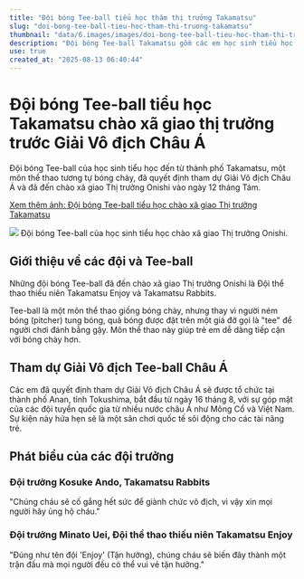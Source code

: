 ```yaml
---
title: "Đội bóng Tee-ball tiểu học thăm thị trưởng Takamatsu"
slug: "doi-bong-tee-ball-tieu-hoc-tham-thi-truong-takamatsu"
thumbnail: "data/6.images/images/doi-bong-tee-ball-tieu-hoc-tham-thi-truong-takamatsu.webp"
description: "Đội bóng Tee-ball Takamatsu gồm các em học sinh tiểu học đã thăm thị trưởng trước khi tham dự Giải Vô địch Tee-ball Châu Á, nơi có cả đội Việt Nam."
use: true
created_at: "2025-08-13 06:40:44"
---
```


# Đội bóng Tee-ball tiểu học Takamatsu chào xã giao thị trưởng trước Giải Vô địch Châu Á

Đội bóng Tee-ball của học sinh tiểu học đến từ thành phố Takamatsu, một môn thể thao tương tự bóng chày, đã quyết định tham dự Giải Vô địch Châu Á và đã đến chào xã giao Thị trưởng Onishi vào ngày 12 tháng Tám.

[Xem thêm ảnh: Đội bóng Tee-ball tiểu học chào xã giao Thị trưởng Takamatsu](https://news.ksb.co.jp/article/15960991?p=29908134&ro=15960991&ri=0)

![](/images/20250812-11667778-ksbv-001-33030609-view.webp)
Đội bóng Tee-ball của học sinh tiểu học chào xã giao Thị trưởng Onishi.

## Giới thiệu về các đội và Tee-ball

Những đội bóng Tee-ball đã đến chào xã giao Thị trưởng Onishi là Đội thể thao thiếu niên Takamatsu Enjoy và Takamatsu Rabbits.

Tee-ball là một môn thể thao giống bóng chày, nhưng thay vì người ném bóng (pitcher) tung bóng, quả bóng được đặt trên một giá đỡ gọi là "tee" để người chơi đánh bằng gậy. Môn thể thao này giúp trẻ em dễ dàng tiếp cận với bóng chày hơn.

## Tham dự Giải Vô địch Tee-ball Châu Á

Các em đã quyết định tham dự Giải Vô địch Châu Á sẽ được tổ chức tại thành phố Anan, tỉnh Tokushima, bắt đầu từ ngày 16 tháng 8, với sự góp mặt của các đội tuyển quốc gia từ nhiều nước châu Á như Mông Cổ và Việt Nam. Sự kiện này hứa hẹn sẽ là một sân chơi quốc tế sôi động cho các tài năng trẻ.

## Phát biểu của các đội trưởng

### Đội trưởng Kosuke Ando, Takamatsu Rabbits

"Chúng cháu sẽ cố gắng hết sức để giành chức vô địch, vì vậy xin mọi người hãy ủng hộ cháu."

### Đội trưởng Minato Uei, Đội thể thao thiếu niên Takamatsu Enjoy

"Đúng như tên đội 'Enjoy' (Tận hưởng), chúng cháu sẽ biến đây thành một trận đấu mà mọi người đều có thể vui vẻ tận hưởng."